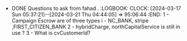 - DONE Questions to ask from fahad .
  :LOGBOOK:
  CLOCK: [2024-03-17 Sun 05:37:21]--[2024-03-21 Thu 04:44:05] =>  95:06:44
  :END:
  1 - Campaign Escrow are of three types i - NC_BANK, stripe ,FIRST_CITIZEN_BANK
  2 - hybridCharge, northCapitalService is still in use ?
  3 - What is cvCustomerId?